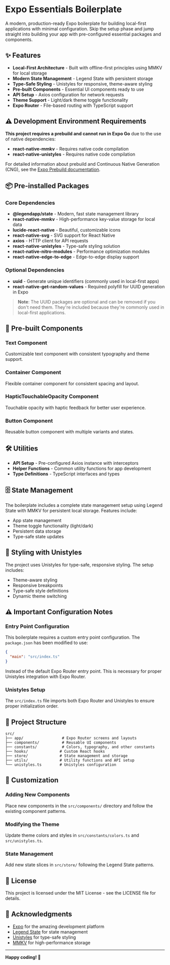 # Expo Essentials Boilerplate

A modern, production-ready Expo boilerplate for building local-first applications with minimal configuration. Skip the setup phase and jump straight into building your app with pre-configured essential packages and components.

## ✨ Features

- **Local-First Architecture** - Built with offline-first principles using MMKV for local storage
- **Modern State Management** - Legend State with persistent storage
- **Type-Safe Styling** - Unistyles for responsive, theme-aware styling
- **Pre-built Components** - Essential UI components ready to use
- **API Setup** - Axios configuration for network requests
- **Theme Support** - Light/dark theme toggle functionality
- **Expo Router** - File-based routing with TypeScript support

## ⚠️ Development Environment Requirements

**This project requires a prebuild and cannot run in Expo Go** due to the use of native dependencies:

- **react-native-mmkv** - Requires native code compilation
- **react-native-unistyles** - Requires native code compilation

For detailed information about prebuild and Continuous Native Generation (CNG), see the [Expo Prebuild documentation](https://docs.expo.dev/workflow/continuous-native-generation/).

## 📦 Pre-installed Packages

### Core Dependencies

- **@legendapp/state** - Modern, fast state management library
- **react-native-mmkv** - High-performance key-value storage for local data
- **lucide-react-native** - Beautiful, customizable icons
- **react-native-svg** - SVG support for React Native
- **axios** - HTTP client for API requests
- **react-native-unistyles** - Type-safe styling solution
- **react-native-nitro-modules** - Performance optimization modules
- **react-native-edge-to-edge** - Edge-to-edge display support

### Optional Dependencies

- **uuid** - Generate unique identifiers (commonly used in local-first apps)
- **react-native-get-random-values** - Required polyfill for UUID generation in Expo

> **Note**: The UUID packages are optional and can be removed if you don't need them. They're included because they're commonly used in local-first applications.

## 🧩 Pre-built Components

### Text Component

Customizable text component with consistent typography and theme support.

### Container Component

Flexible container component for consistent spacing and layout.

### HapticTouchableOpacity Component

Touchable opacity with haptic feedback for better user experience.

### Button Component

Reusable button component with multiple variants and states.

## 🛠️ Utilities

- **API Setup** - Pre-configured Axios instance with interceptors
- **Helper Functions** - Common utility functions for app development
- **Type Definitions** - TypeScript interfaces and types

## 🗄️ State Management

The boilerplate includes a complete state management setup using Legend State with MMKV for persistent local storage. Features include:

- App state management
- Theme toggle functionality (light/dark)
- Persistent data storage
- Type-safe state updates

## 🎨 Styling with Unistyles

The project uses Unistyles for type-safe, responsive styling. The setup includes:

- Theme-aware styling
- Responsive breakpoints
- Type-safe style definitions
- Dynamic theme switching

## ⚠️ Important Configuration Notes

### Entry Point Configuration

This boilerplate requires a custom entry point configuration. The `package.json` has been modified to use:

```json
{
  "main": "src/index.ts"
}
```

Instead of the default Expo Router entry point. This is necessary for proper Unistyles integration with Expo Router.

### Unistyles Setup

The `src/index.ts` file imports both Expo Router and Unistyles to ensure proper initialization order.

## 📁 Project Structure

```
src/
├── app/                 # Expo Router screens and layouts
├── components/          # Reusable UI components
├── constants/           # Colors, typography, and other constants
├── hooks/              # Custom React hooks
├── store/              # State management and storage
├── utils/              # Utility functions and API setup
└── unistyles.ts        # Unistyles configuration
```

## 🔧 Customization

### Adding New Components

Place new components in the `src/components/` directory and follow the existing component patterns.

### Modifying the Theme

Update theme colors and styles in `src/constants/colors.ts` and `src/unistyles.ts`.

### State Management

Add new state slices in `src/store/` following the Legend State patterns.

## 📄 License

This project is licensed under the MIT License - see the LICENSE file for details.

## 🙏 Acknowledgments

- [Expo](https://expo.dev/) for the amazing development platform
- [Legend State](https://legendapp.com/open-source/legend-state/) for state management
- [Unistyles](https://www.unistyl.es/) for type-safe styling
- [MMKV](https://github.com/mrousavy/react-native-mmkv) for high-performance storage

---

**Happy coding! 🚀**
